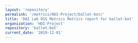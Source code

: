 ```yaml
---
layout: 'repository'
permalink: '/metrics/HDI-Project/ballet-bot/'
title: 'DAI Lab OSS Metrics Metrics report for ballet-bot'
organization: 'HDI-Project'
repository: 'ballet-bot'
current_date: '2019-12-01'
---
```

